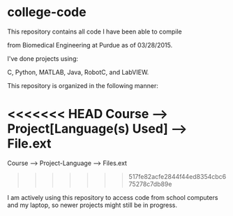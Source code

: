 # college-code

This repository contains all code I have been able to compile

from Biomedical Engineering at Purdue as of 03/28/2015. 


I've done projects using: 

C, Python, MATLAB, Java, RobotC, and LabVIEW.

This repository is organized in the following manner:

<<<<<<< HEAD
Course --> Project[Language(s) Used] --> File.ext
=======
Course --> Project-Language --> Files.ext
>>>>>>> 517fe82acfe2844f44ed8354cbc675278c7db89e

I am actively using this repository to access code from school computers and my laptop, so newer projects might still be in progress.
